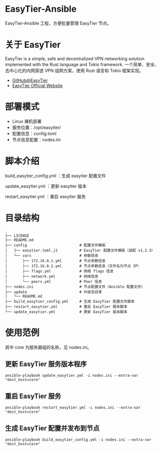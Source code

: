 # EasyTier-Ansible
EasyTier-Ansible 工程，方便批量管理 EasyTier 节点。

# 关于 EasyTier

EasyTier is a simple, safe and decentralized VPN networking solution implemented with the Rust language and Tokio framework.
一个简单、安全、去中心化的内网穿透 VPN 组网方案，使用 Rust 语言和 Tokio 框架实现。


- [GitHub@EasyTier](https://github.com/EasyTier/EasyTier)
- [EasyTier Official Website](https://www.easytier.top/)

# 部署模式

- Linux 裸机部署
- 服务位置：/opt/easytier/
- 配置信息：config.toml
- 节点信息配置：nodes.ini

# 脚本介绍

build_easytier_config.yml ：生成 easytier 配置文件

update_easytier.yml       ：更新 easytier 版本

restart_easytier.yml      ：重启 easytier 服务

# 目录结构

```
.
├── LICENSE
├── README.md
├── config                        # 配置文件模板
│   ├── easytier.toml.j2          # EasyTier 配置文件模板（适配 v1.2.3）
│   └── vars                      # 参数信息
│       ├── 172.16.0.1.yml        # 节点参数信息
│       ├── 172.16.0.2.yml        # 节点参数信息（文件名为节点 IP）
│       ├── flags.yml             # 网络 flags 信息
│       ├── network.yml           # 网络信息
│       └── peers.yml             # Peer 信息
├── nodes.ini                     # 节点配置文件（Ansible 配置文件）
├── update                        # 升级包目录
│   └── README.md
├── build_easytier_config.yml     # 生成 EasyTier 配置文件脚本
├── restart_easytier.yml          # 重启 EasyTier 服务脚本
└── update_easytier.yml           # 更新 EasyTier 版本脚本
```


# 使用范例

其中 core 为服务器组的名称，见 nodes.ini。

## 更新 EasyTier 服务版本程序
```
ansible-playbook update_easytier.yml -i nodes.ini --extra-var "dest_host=core"

```
## 重启 EasyTier 服务
```
ansible-playbook restart_easytier.yml -i nodes.ini --extra-var "dest_host=core"
```

## 生成 EasyTier 配置并发布到节点
```
ansible-playbook build_easytier_config.yml -i nodes.ini --extra-var "dest_host=core"
```
